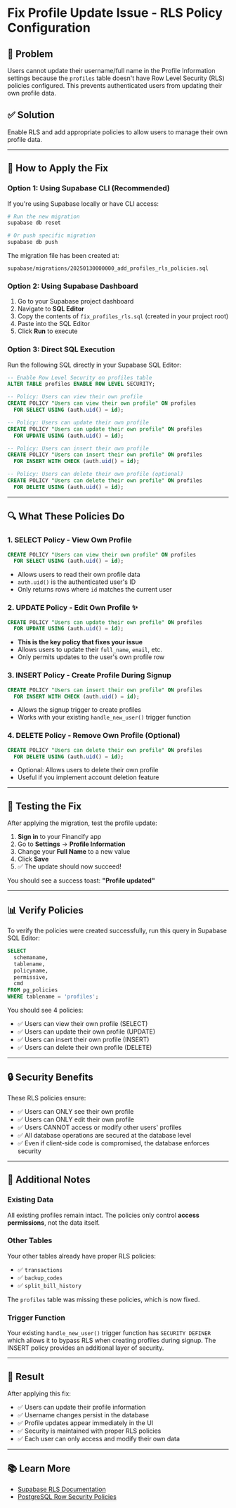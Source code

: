 # Fix Profile Update Issue - RLS Policy Configuration

## 🐛 Problem
Users cannot update their username/full name in the Profile Information settings because the `profiles` table doesn't have Row Level Security (RLS) policies configured. This prevents authenticated users from updating their own profile data.

## ✅ Solution
Enable RLS and add appropriate policies to allow users to manage their own profile data.

---

## 🚀 How to Apply the Fix

### Option 1: Using Supabase CLI (Recommended)

If you're using Supabase locally or have CLI access:

```bash
# Run the new migration
supabase db reset

# Or push specific migration
supabase db push
```

The migration file has been created at:
```
supabase/migrations/20250130000000_add_profiles_rls_policies.sql
```

### Option 2: Using Supabase Dashboard

1. Go to your Supabase project dashboard
2. Navigate to **SQL Editor**
3. Copy the contents of `fix_profiles_rls.sql` (created in your project root)
4. Paste into the SQL Editor
5. Click **Run** to execute

### Option 3: Direct SQL Execution

Run the following SQL directly in your Supabase SQL Editor:

```sql
-- Enable Row Level Security on profiles table
ALTER TABLE profiles ENABLE ROW LEVEL SECURITY;

-- Policy: Users can view their own profile
CREATE POLICY "Users can view their own profile" ON profiles
  FOR SELECT USING (auth.uid() = id);

-- Policy: Users can update their own profile
CREATE POLICY "Users can update their own profile" ON profiles
  FOR UPDATE USING (auth.uid() = id);

-- Policy: Users can insert their own profile
CREATE POLICY "Users can insert their own profile" ON profiles
  FOR INSERT WITH CHECK (auth.uid() = id);

-- Policy: Users can delete their own profile (optional)
CREATE POLICY "Users can delete their own profile" ON profiles
  FOR DELETE USING (auth.uid() = id);
```

---

## 🔍 What These Policies Do

### 1. **SELECT Policy** - View Own Profile
```sql
CREATE POLICY "Users can view their own profile" ON profiles
  FOR SELECT USING (auth.uid() = id);
```
- Allows users to read their own profile data
- `auth.uid()` is the authenticated user's ID
- Only returns rows where `id` matches the current user

### 2. **UPDATE Policy** - Edit Own Profile ✨
```sql
CREATE POLICY "Users can update their own profile" ON profiles
  FOR UPDATE USING (auth.uid() = id);
```
- **This is the key policy that fixes your issue**
- Allows users to update their `full_name`, `email`, etc.
- Only permits updates to the user's own profile row

### 3. **INSERT Policy** - Create Profile During Signup
```sql
CREATE POLICY "Users can insert their own profile" ON profiles
  FOR INSERT WITH CHECK (auth.uid() = id);
```
- Allows the signup trigger to create profiles
- Works with your existing `handle_new_user()` trigger function

### 4. **DELETE Policy** - Remove Own Profile (Optional)
```sql
CREATE POLICY "Users can delete their own profile" ON profiles
  FOR DELETE USING (auth.uid() = id);
```
- Optional: Allows users to delete their own profile
- Useful if you implement account deletion feature

---

## 🧪 Testing the Fix

After applying the migration, test the profile update:

1. **Sign in** to your Financify app
2. Go to **Settings** → **Profile Information**
3. Change your **Full Name** to a new value
4. Click **Save**
5. ✅ The update should now succeed!

You should see a success toast: **"Profile updated"**

---

## 📊 Verify Policies

To verify the policies were created successfully, run this query in Supabase SQL Editor:

```sql
SELECT 
  schemaname,
  tablename,
  policyname,
  permissive,
  cmd
FROM pg_policies 
WHERE tablename = 'profiles';
```

You should see 4 policies:
- ✅ Users can view their own profile (SELECT)
- ✅ Users can update their own profile (UPDATE)
- ✅ Users can insert their own profile (INSERT)
- ✅ Users can delete their own profile (DELETE)

---

## 🔒 Security Benefits

These RLS policies ensure:
- ✅ Users can ONLY see their own profile
- ✅ Users can ONLY edit their own profile
- ✅ Users CANNOT access or modify other users' profiles
- ✅ All database operations are secured at the database level
- ✅ Even if client-side code is compromised, the database enforces security

---

## 📝 Additional Notes

### Existing Data
All existing profiles remain intact. The policies only control **access permissions**, not the data itself.

### Other Tables
Your other tables already have proper RLS policies:
- ✅ `transactions` 
- ✅ `backup_codes`
- ✅ `split_bill_history`

The `profiles` table was missing these policies, which is now fixed.

### Trigger Function
Your existing `handle_new_user()` trigger function has `SECURITY DEFINER` which allows it to bypass RLS when creating profiles during signup. The INSERT policy provides an additional layer of security.

---

## 🎉 Result

After applying this fix:
- ✅ Users can update their profile information
- ✅ Username changes persist in the database
- ✅ Profile updates appear immediately in the UI
- ✅ Security is maintained with proper RLS policies
- ✅ Each user can only access and modify their own data

---

## 📚 Learn More

- [Supabase RLS Documentation](https://supabase.com/docs/guides/auth/row-level-security)
- [PostgreSQL Row Security Policies](https://www.postgresql.org/docs/current/ddl-rowsecurity.html)


